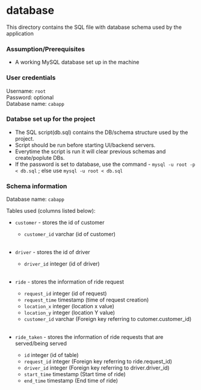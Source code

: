 # database

This directory contains the SQL file with database schema used by the application

### Assumption/Prerequisites

- A working MySQL database set up in the machine

### User credentials
  Username: `root` <br>
  Password: optional <br>
  Database name: `cabapp`
  
### Databse set up for the project
- The SQL script(db.sql) contains the DB/schema structure used by the project.
- Script should be run before starting UI/backend servers.
- Everytime the script is run it will clear previous schemas and create/poplute DBs.
- If the password is set to database, use the command - `mysql -u root -p < db.sql` ; else use `mysql -u root < db.sql`

### Schema information

Database name: `cabapp` <br>

Tables used (columns listed below): 
- `customer` - stores the id of customer
  - `customer_id` varchar (id of customer) <br><br>
  
- `driver` - stores the id of driver
  - `driver_id` integer (id of driver) <br><br>
  
- `ride` - stores the information of ride request
  - `request_id` integer (id of request)
  - `request_time` timestamp (time of request creation)
  - `location_x` integer (location x value)
  - `location_y` integer (location Y value)
  - `customer_id` varchar (Foreign key referring to cutomer.customer_id) <br><br>
  
- `ride_taken` - stores the information of ride requests that are served/being served
  - `id` integer (id of table)
  - `request_id` integer (Foreign key referring to ride.request_id)
  - `driver_id` integer (Foreign key referring to driver.driver_id)
  - `start_time` timestamp (Start time of ride)
  - `end_time` timestamp (End time of ride) <br><br>
  

